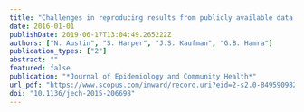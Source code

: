 ```yaml
---
title: "Challenges in reproducing results from publicly available data: An example of sexual orientation and cardiovascular disease risk"
date: 2016-01-01
publishDate: 2019-06-17T13:04:49.265222Z
authors: ["N. Austin", "S. Harper", "J.S. Kaufman", "G.B. Hamra"]
publication_types: ["2"]
abstract: ""
featured: false
publication: "*Journal of Epidemiology and Community Health*"
url_pdf: "https://www.scopus.com/inward/record.uri?eid=2-s2.0-84959098221&doi=10.1136%2fjech-2015-206698&partnerID=40&md5=d04e1b4af11df734c1caefe040905f8f"
doi: "10.1136/jech-2015-206698"
---
```


